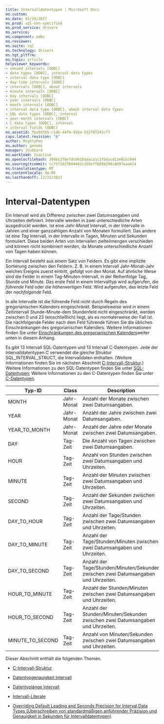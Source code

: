 ```yaml
---
title: Intervalldatentypen | Microsoft Docs
ms.custom: 
ms.date: 01/19/2017
ms.prod: sql-non-specified
ms.prod_service: drivers
ms.service: 
ms.component: odbc
ms.reviewer: 
ms.suite: sql
ms.technology: drivers
ms.tgt_pltfrm: 
ms.topic: article
helpviewer_keywords:
- second intervals [ODBC]
- data types [ODBC], interval data types
- interval data type [ODBC]
- day-time intervals [ODBC]
- intervals [ODBC], about intervals
- minute intervals [ODBC]
- day intervals [ODBC]
- year intervals [ODBC]
- month intervals [ODBC]
- interval data type [ODBC], about interval data types
- SQL data types [ODBC], interval
- year-month intervals [ODBC]
- C data types [ODBC], interval
- interval fields [ODBC]
ms.assetid: fba93f65-c1db-44f4-91ba-532f87241cf7
caps.latest.revision: "6"
author: MightyPen
ms.author: genemi
manager: jhubbard
ms.workload: Inactive
ms.openlocfilehash: 394bc2f0efdc061bdaaca1c3fbdacd13e9cbc944
ms.sourcegitcommit: cc71f1027884462c359effb898390c8d97eaa414
ms.translationtype: MT
ms.contentlocale: de-DE
ms.lasthandoff: 12/21/2017
---
```

# <a name="interval-data-types"></a>Interval-Datentypen
Ein Intervall wird als Differenz zwischen zwei Datumsangaben und Uhrzeiten definiert. Intervalle werden in zwei unterschiedliche Arten ausgedrückt werden. Ist eine *Jahr-Monat* Intervall, in der Intervalle in Jahren und einer ganzzahligen Anzahl von Monaten formuliert. Das andere ist eine *Tag* Intervall, in der Intervalle in Tagen, Minuten und Sekunden formuliert. Diese beiden Arten von Intervallen zielteilmengen verschieden und können nicht kombiniert werden, da Monate unterschiedliche Anzahl von Tagen haben können.  
  
 Ein Intervall besteht aus einem Satz von Feldern. Es gibt eine implizite Sortierung zwischen den Feldern. Z. B. in einem Intervall Jahr-Monat-Jahr welches Ereignis zuerst eintritt, gefolgt von den Monat. Auf ähnliche Weise sind die Felder in einem Tag-Minuten-Intervall, in der Reihenfolge Tag, Stunde und Minute. Das erste Feld in einem Intervalltyp wird aufgerufen, die *führende* Feld oder die *höherwertigen* Feld. Wird aufgerufen, das letzte Feld der *nachfolgende* Feld.  
  
 In alle Intervalle ist die führende Feld nicht durch Regeln des gregorianischen Kalenders eingeschränkt. Beispielsweise wird in einem Zeitintervall Stunde-Minute-dem Stundenfeld nicht eingeschränkt, werden zwischen 0 und 23 (einschließlich) liegt, als es normalerweise der Fall ist. Die nachfolgende Felder nach dem Feld führende führen Sie die üblichen Einschränkungen des gregorianischen Kalenders. Weitere Informationen finden Sie unter [Einschränkungen des gregorianischen Kalenders](../../../odbc/reference/appendixes/constraints-of-the-gregorian-calendar.md)weiter unten in diesem Anhang.  
  
 Es gibt 13 Intervall SQL-Datentypen und 13 Intervall C-Datentypen. Jede der Intervalldatentypen C verwendet die gleiche Struktur SQL_INTERVAL_STRUCT, die Intervalldaten enthalten. (Weitere Informationen finden Sie im nächsten Abschnitt [C-Intervall-Struktur](../../../odbc/reference/appendixes/c-interval-structure.md).) Weitere Informationen zu den SQL-Datentypen finden Sie unter [SQL-Datentypen](../../../odbc/reference/appendixes/sql-data-types.md); Weitere Informationen zu den C-Datentypen finden Sie unter [C-Datentypen](../../../odbc/reference/appendixes/c-data-types.md).  
  
|Typ-ID|Class|Description|  
|---------------------|-----------|-----------------|  
|MONTH|Jahr-Monat|Anzahl der Monate zwischen zwei Datumsangaben.|  
|YEAR|Jahr-Monat|Anzahl der Jahre zwischen zwei Datumsangaben.|  
|YEAR_TO_MONTH|Jahr-Monat|Anzahl der Jahre oder Monate zwischen zwei Datumsangaben.|  
|DAY|Tag-Zeit|Die Anzahl von Tagen zwischen zwei Datumsangaben.|  
|HOUR|Tag-Zeit|Anzahl von Stunden zwischen zwei Datumsangaben und Uhrzeiten.|  
|MINUTE|Tag-Zeit|Anzahl der Minuten zwischen zwei Datumsangaben und Uhrzeiten.|  
|SECOND|Tag-Zeit|Anzahl der Sekunden zwischen zwei Datumsangaben und Uhrzeiten.|  
|DAY_TO_HOUR|Tag-Zeit|Anzahl der Tage/Stunden zwischen zwei Datumsangaben und Uhrzeiten.|  
|DAY_TO_MINUTE|Tag-Zeit|Anzahl der Tage/Stunden/Minuten zwischen zwei Datumsangaben und Uhrzeiten.|  
|DAY_TO_SECOND|Tag-Zeit|Anzahl der Tage/Stunden/Minuten/Sekunden zwischen zwei Datumsangaben und Uhrzeiten.|  
|HOUR_TO_MINUTE|Tag-Zeit|Anzahl der Stunden/Minuten zwischen zwei Datumsangaben und Uhrzeiten.|  
|HOUR_TO_SECOND|Tag-Zeit|Anzahl der Stunden/Minuten/Sekunden zwischen zwei Datumsangaben und Uhrzeiten.|  
|MINUTE_TO_SECOND|Tag-Zeit|Anzahl von Minuten/Sekunden zwischen zwei Datumsangaben und Uhrzeiten.|  
  
 Dieser Abschnitt enthält die folgenden Themen.  
  
-   [C-Intervall-Struktur](../../../odbc/reference/appendixes/c-interval-structure.md)  
  
-   [Datentypgenauigkeit Intervall](../../../odbc/reference/appendixes/interval-data-type-precision.md)  
  
-   [Datentyplänge Intervall](../../../odbc/reference/appendixes/interval-data-type-length.md)  
  
-   [Intervall-Literale](../../../odbc/reference/appendixes/interval-literals.md)  
  
-   [Overriding Default Leading and Seconds Precision for Interval Data Types (Überschreiben von standardmäßigen anführender Präzision und Genauigkeit in Sekunden für Intervalldatentypen)](../../../odbc/reference/appendixes/overriding-default-leading-and-seconds-precision-for-interval-data-types.md)
